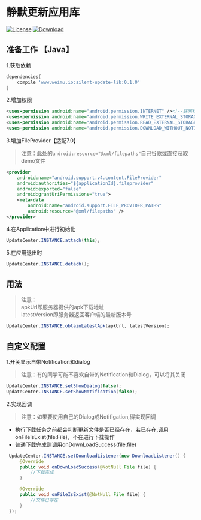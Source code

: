 # 静默更新应用库
[![License](https://img.shields.io/badge/license-Apache%202-green.svg)](https://www.apache.org/licenses/LICENSE-2.0)
[![Download](https://api.bintray.com/packages/yongdongji/android/silent-update-lib/images/download.svg) ](https://bintray.com/yongdongji/android/silent-update-lib/_latestVersion)

## 准备工作 【Java】
1.获取依赖

```gradle
dependencies{
    compile 'www.weimu.io:silent-update-lib:0.1.0'
}
```

2.增加权限

```xml
<uses-permission android:name="android.permission.INTERNET" /><!--联网权限-->
<uses-permission android:name="android.permission.WRITE_EXTERNAL_STORAGE" /><!--存储权限-->
<uses-permission android:name="android.permission.READ_EXTERNAL_STORAGE" /><!--存储权限-->
<uses-permission android:name="android.permission.DOWNLOAD_WITHOUT_NOTIFICATION" /><!--Notification权限-->

```       
3.增加FileProvider【适配7.0】

> 注意：此处的```android:resource="@xml/filepaths"```自己谷歌或直接获取demo文件

```xml
<provider
    android:name="android.support.v4.content.FileProvider"
    android:authorities="${applicationId}.fileprovider"
    android:exported="false"
    android:grantUriPermissions="true">
    <meta-data
        android:name="android.support.FILE_PROVIDER_PATHS"
        android:resource="@xml/filepaths" />
</provider>
```


4.在Application中进行初始化

```java
UpdateCenter.INSTANCE.attach(this);
```

5.在应用退出时

```java
UpdateCenter.INSTANCE.detach();
```


## 用法
> 注意：<br>
apkUrl即服务器提供的apk下载地址<br>
latestVersion即服务器返回客户端的最新版本号

```java
UpdateCenter.INSTANCE.obtainLatestApk(apkUrl, latestVersion);
```

## 自定义配置
1.开关显示自带Notification和dialog<br>
> 注意：有的同学可能不喜欢自带的Notification和Dialog，可以将其关闭

```java
UpdateCenter.INSTANCE.setShowDialog(false);
UpdateCenter.INSTANCE.setShowNotification(false);
```

2.实现回调<br>
> 注意：如果要使用自己的Dialog或Notifigation,得实现回调
* 执行下载任务之前都会判断更新文件是否已经存在，若已存在,调用onFileIsExist(file:File)，不在进行下载操作<br>
* 普通下载完成则调用onDownLoadSuccess(file:file)

```java
 UpdateCenter.INSTANCE.setDownloadListener(new DownloadListener() {
     @Override
     public void onDownLoadSuccess(@NotNull File file) {
         //下载完成
     }

     @Override
     public void onFileIsExist(@NotNull File file) {
         //文件已存在
     }
 });
```
